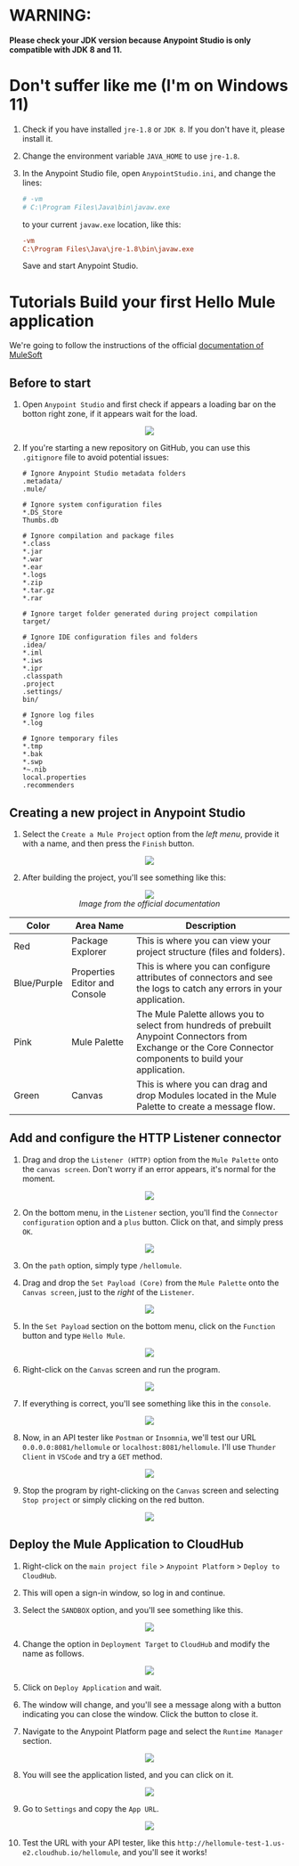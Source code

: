 # WARNING:

**Please check your JDK version because Anypoint Studio is only compatible with JDK 8 and 11.**

# Don't suffer like me (I'm on Windows 11)

1. Check if you have installed `jre-1.8` or `JDK 8`. If you don't have it, please install it.

2. Change the environment variable `JAVA_HOME` to use `jre-1.8`.

3. In the Anypoint Studio file, open `AnypointStudio.ini`, and change the lines:

    ```ini
    # -vm
    # C:\Program Files\Java\bin\javaw.exe
    ```

    to your current `javaw.exe` location, like this:

    ```ini
    -vm
    C:\Program Files\Java\jre-1.8\bin\javaw.exe
    ```

    Save and start Anypoint Studio.

# Tutorials Build your first Hello Mule application

We're going to follow the instructions of the official <a href="https://developer.mulesoft.com/tutorials-and-howtos/getting-started/hello-mule/">documentation of MuleSoft</a>

## Before to start

1. Open `Anypoint Studio` and first check if appears a loading bar on the botton right zone, if it appears wait for the load.

<div align="center">
    <img src="../../Captures/Hello World Cap/1-muleHello.png" />
</div>

2.  If you're starting a new repository on GitHub, you can use this `.gitignore` file to avoid potential issues:

        # Ignore Anypoint Studio metadata folders
        .metadata/
        .mule/

        # Ignore system configuration files
        *.DS_Store
        Thumbs.db

        # Ignore compilation and package files
        *.class
        *.jar
        *.war
        *.ear
        *.logs
        *.zip
        *.tar.gz
        *.rar

        # Ignore target folder generated during project compilation
        target/

        # Ignore IDE configuration files and folders
        .idea/
        *.iml
        *.iws
        *.ipr
        .classpath
        .project
        .settings/
        bin/

        # Ignore log files
        *.log

        # Ignore temporary files
        *.tmp
        *.bak
        *.swp
        *~.nib
        local.properties
        .recommenders

## Creating a new project in Anypoint Studio

1. Select the `Create a Mule Project` option from the _left menu_, provide it with a name, and then press the `Finish` button.

<div align="center">
    <img src="../../Captures/Hello World Cap/2-muleHello.png" />
</div>

2. After building the project, you'll see something like this:

<div align="center">
    <img src="../../Captures/Hello World Cap/3-muleHello.png" />
    <figcaption><i>Image from the official documentation</i></figcaption>
</div>

<div align="center">
    <table>
    <thead>
        <tr>
        <th>Color</th>
        <th>Area Name</th>
        <th>Description</th>
        </tr>
    </thead>
    <tbody>
        <tr>
        <td>Red</td>
        <td>Package Explorer</td>
        <td>This is where you can view your project structure (files and folders).</td>
        </tr>
        <tr>
        <td>Blue/Purple</td>
        <td>Properties Editor and Console</td>
        <td>This is where you can configure attributes of connectors and see the logs to catch any errors in your application.</td>
        </tr>
        <tr>
        <td>Pink</td>
        <td>Mule Palette</td>
        <td>The Mule Palette allows you to select from hundreds of prebuilt Anypoint Connectors from Exchange or the Core Connector components to build your application.</td>
        </tr>
        <tr>
        <td>Green</td>
        <td>Canvas</td>
        <td>This is where you can drag and drop Modules located in the Mule Palette to create a message flow.</td>
        </tr>
    </tbody>
    </table>
</div>

## Add and configure the HTTP Listener connector

1. Drag and drop the `Listener (HTTP)` option from the `Mule Palette` onto the `canvas screen`. Don't worry if an error appears, it's normal for the moment.

<div align="center">
    <img src="../../Captures/Hello World Cap/4-muleHello.png" />
</div>

2. On the bottom menu, in the `Listener` section, you'll find the `Connector configuration` option and a `plus` button. Click on that, and simply press `OK`.

<div align="center">
    <img src="../../Captures/Hello World Cap/5-muleHello.png" />
</div>

3. On the `path` option, simply type `/hellomule`.

4. Drag and drop the `Set Payload (Core)` from the `Mule Palette` onto the `Canvas screen`, just to the _right_ of the `Listener`.

<div align="center">
    <img src="../../Captures/Hello World Cap/6-muleHello.png" />
</div>

5. In the `Set Payload` section on the bottom menu, click on the `Function` button and type `Hello Mule`.

<div align="center">
    <img src="../../Captures/Hello World Cap/7-muleHello.png" />
</div>

6. Right-click on the `Canvas` screen and run the program.

<div align="center">
    <img src="../../Captures/Hello World Cap/8-muleHello.png" />
</div>

7. If everything is correct, you'll see something like this in the `console`.

<div align="center">
    <img src="../../Captures/Hello World Cap/9-muleHello.png" />
</div>

8. Now, in an API tester like `Postman` or `Insomnia`, we'll test our URL `0.0.0.0:8081/hellomule` or `localhost:8081/hellomule`. I'll use `Thunder Client` in `VSCode` and try a `GET` method.

<div align="center">
    <img src="../../Captures/Hello World Cap/10-muleHello.png" />
</div>

9. Stop the program by right-clicking on the `Canvas` screen and selecting `Stop project` or simply clicking on the red button.

<div align="center">
    <img src="../../Captures/Hello World Cap/11-muleHello.png" />
</div>

## Deploy the Mule Application to CloudHub

1. Right-click on the `main project file` > `Anypoint Platform` > `Deploy to CloudHub`.

2. This will open a sign-in window, so log in and continue.

3. Select the `SANDBOX` option, and you'll see something like this.

<div align="center">
    <img src="../../Captures/Hello World Cap/12-muleHello.png" />
</div>

4. Change the option in `Deployment Target` to `CloudHub` and modify the name as follows.

<div align="center">
    <img src="../../Captures/Hello World Cap/13-muleHello.png" />
</div>

5. Click on `Deploy Application` and wait.

6. The window will change, and you'll see a message along with a button indicating you can close the window. Click the button to close it.

7. Navigate to the Anypoint Platform page and select the `Runtime Manager` section.

<div align="center">
    <img src="../../Captures/Hello World Cap/14-muleHello.png" />
</div>

8. You will see the application listed, and you can click on it.

<div align="center">
    <img src="../../Captures/Hello World Cap/15-muleHello.png" />
</div>

9. Go to `Settings` and copy the `App URL`.

<div align="center">
    <img src="../../Captures/Hello World Cap/16-muleHello.png" />
</div>

10. Test the URL with your API tester, like this `http://hellomule-test-1.us-e2.cloudhub.io/hellomule`, and you'll see it works!
